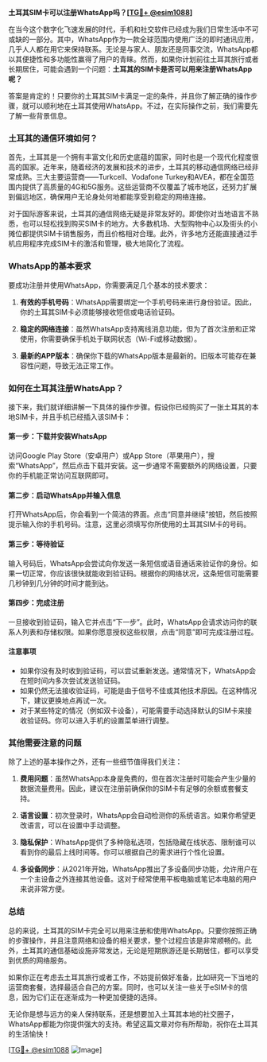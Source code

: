 **土耳其SIM卡可以注册WhatsApp吗？[[TG💪+ @esim1088](https://t.me/s/esim1088)]**

在当今这个数字化飞速发展的时代，手机和社交软件已经成为我们日常生活中不可或缺的一部分。其中，WhatsApp作为一款全球范围内使用广泛的即时通讯应用，几乎人人都在用它来保持联系。无论是与家人、朋友还是同事交流，WhatsApp都以其便捷性和多功能性赢得了用户的青睐。然而，如果你计划前往土耳其旅行或者长期居住，可能会遇到一个问题：**土耳其的SIM卡是否可以用来注册WhatsApp呢？**

答案是肯定的！只要你的土耳其SIM卡满足一定的条件，并且你了解正确的操作步骤，就可以顺利地在土耳其使用WhatsApp。不过，在实际操作之前，我们需要先了解一些背景信息。

### 土耳其的通信环境如何？

首先，土耳其是一个拥有丰富文化和历史底蕴的国家，同时也是一个现代化程度很高的国家。近年来，随着经济的发展和技术的进步，土耳其的移动通信网络已经非常成熟。三大主要运营商——Turkcell、Vodafone Turkey和AVEA，都在全国范围内提供了高质量的4G和5G服务。这些运营商不仅覆盖了城市地区，还努力扩展到偏远地区，确保用户无论身处何地都能享受到稳定的网络连接。

对于国际游客来说，土耳其的通信网络无疑是非常友好的。即使你对当地语言不熟悉，也可以轻松找到购买SIM卡的地方。大多数机场、大型购物中心以及街头的小摊位都提供SIM卡销售服务，而且价格相对合理。此外，许多地方还能直接通过手机应用程序完成SIM卡的激活和管理，极大地简化了流程。

### WhatsApp的基本要求

要成功注册并使用WhatsApp，你需要满足几个基本的技术要求：

1. **有效的手机号码**：WhatsApp需要绑定一个手机号码来进行身份验证。因此，你的土耳其SIM卡必须能够接收短信或电话验证码。
   
2. **稳定的网络连接**：虽然WhatsApp支持离线消息功能，但为了首次注册和正常使用，你需要确保手机处于联网状态（Wi-Fi或移动数据）。

3. **最新的APP版本**：确保你下载的WhatsApp版本是最新的。旧版本可能存在兼容性问题，导致无法正常工作。

### 如何在土耳其注册WhatsApp？

接下来，我们就详细讲解一下具体的操作步骤。假设你已经购买了一张土耳其的本地SIM卡，并且手机已经插入该SIM卡：

#### 第一步：下载并安装WhatsApp

访问Google Play Store（安卓用户）或App Store（苹果用户），搜索“WhatsApp”，然后点击下载并安装。这一步通常不需要额外的网络设置，只要你的手机能正常访问互联网即可。

#### 第二步：启动WhatsApp并输入信息

打开WhatsApp后，你会看到一个简洁的界面。点击“同意并继续”按钮，然后按照提示输入你的手机号码。注意，这里必须填写你所使用的土耳其SIM卡的号码。

#### 第三步：等待验证

输入号码后，WhatsApp会尝试向你发送一条短信或语音通话来验证你的身份。如果一切正常，你应该很快就能收到验证码。根据你的网络状况，这条短信可能需要几秒钟到几分钟的时间才能到达。

#### 第四步：完成注册

一旦接收到验证码，输入它并点击“下一步”。此时，WhatsApp会请求访问你的联系人列表和存储权限。如果你愿意授权这些权限，点击“同意”即可完成注册过程。

#### 注意事项

- 如果你没有及时收到验证码，可以尝试重新发送。通常情况下，WhatsApp会在短时间内多次尝试发送验证码。
- 如果仍然无法接收验证码，可能是由于信号不佳或其他技术原因。在这种情况下，建议更换地点再试一次。
- 对于某些特定的情况（例如双卡设备），可能需要手动选择默认的SIM卡来接收验证码。你可以进入手机的设置菜单进行调整。

### 其他需要注意的问题

除了上述的基本操作之外，还有一些细节值得我们关注：

1. **费用问题**：虽然WhatsApp本身是免费的，但在首次注册时可能会产生少量的数据流量费用。因此，建议在注册前确保你的SIM卡有足够的余额或套餐支持。

2. **语言设置**：初次登录时，WhatsApp会自动检测你的系统语言。如果你希望更改语言，可以在设置中手动调整。

3. **隐私保护**：WhatsApp提供了多种隐私选项，包括隐藏在线状态、限制谁可以看到你的最后上线时间等。你可以根据自己的需求进行个性化设置。

4. **多设备同步**：从2021年开始，WhatsApp推出了多设备同步功能，允许用户在一个主设备之外连接其他设备。这对于经常使用平板电脑或笔记本电脑的用户来说非常方便。

### 总结

总的来说，土耳其的SIM卡完全可以用来注册和使用WhatsApp。只要你按照正确的步骤操作，并且注意网络和设备的相关要求，整个过程应该是非常顺畅的。此外，土耳其的通信基础设施非常发达，无论是短期旅游还是长期居住，都可以享受到优质的网络服务。

如果你正在考虑去土耳其旅行或者工作，不妨提前做好准备，比如研究一下当地的运营商套餐，选择最适合自己的方案。同时，也可以关注一些关于eSIM卡的信息，因为它们正在逐渐成为一种更加便捷的选择。

无论你是想与远方的亲人保持联系，还是想要加入土耳其本地的社交圈子，WhatsApp都能为你提供强大的支持。希望这篇文章对你有所帮助，祝你在土耳其的生活愉快！

[[TG💪+ @esim1088](https://t.me/s/esim1088) ![Image](https://i.postimg.cc/4NQfJmqS/Snipaste-2025-05-13-00-14-12.png)]